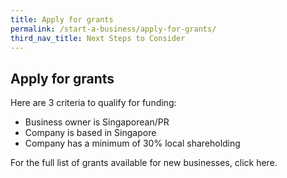 ```yaml
---
title: Apply for grants
permalink: /start-a-business/apply-for-grants/
third_nav_title: Next Steps to Consider
---
```


## Apply for grants

Here are 3 criteria to qualify for funding:

- Business owner is Singaporean/PR
- Company is based in Singapore
- Company has a minimum of 30% local shareholding

For the full list of grants available for new businesses, click here.